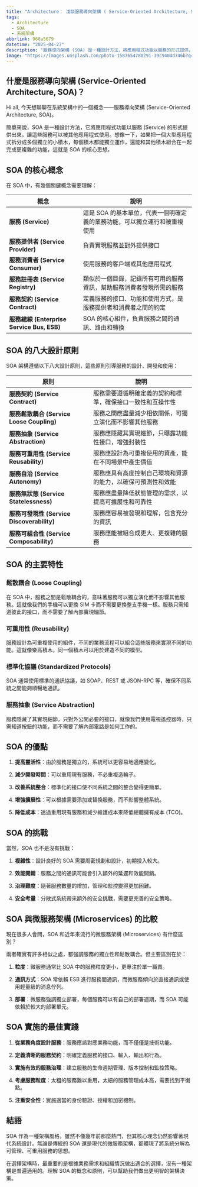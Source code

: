 ```yaml
---
title: "Architecture： 淺談服務導向架構 ( Service-Oriented Architecture, SOA)"
tags:
  - Architecture
  - SOA
  - 系統架構
abbrlink: 968a5679
datetime: "2025-04-27"
description: "服務導向架構 (SOA) 是一種設計方法，將應用程式功能以服務的形式提供，讓這些服務可以被其他應用程式使用。本文介紹 SOA 的核心概念、設計原則、特性、優點和挑戰，以及與微服務架構的比較。"
image: "https://images.unsplash.com/photo-1587654780291-39c9404d746b?q=80&w=1170&auto=format&fit=crop&ixlib=rb-4.1.0&ixid=M3wxMjA3fDB8MHxwaG90by1wYWdlfHx8fGVufDB8fHx8fA%3D%3D"
---
```


## 什麼是服務導向架構 (Service-Oriented Architecture, SOA)？

Hi all, 今天想聊聊在系統架構中的一個概念——服務導向架構 (Service-Oriented Architecture, SOA)。

簡單來說，SOA 是一種設計方法，它將應用程式功能以服務 (Service) 的形式提供出來，讓這些服務可以被其他應用程式使用。想像一下，如果把一個大型應用程式拆分成多個獨立的小積木，每個積木都能獨立運作，還能和其他積木組合在一起完成更複雜的功能，這就是 SOA 的核心思想。

<!--more-->

## SOA 的核心概念

在 SOA 中，有幾個關鍵概念需要理解：

| 概念                                       | 說明                                                                      |
| ------------------------------------------ | ------------------------------------------------------------------------- |
| **服務 (Service)**                         | 這是 SOA 的基本單位，代表一個明確定義的業務功能，可以獨立運行和被重複使用 |
| **服務提供者 (Service Provider)**          | 負責實現服務並對外提供接口                                                |
| **服務消費者 (Service Consumer)**          | 使用服務的客戶端或其他應用程式                                            |
| **服務註冊表 (Service Registry)**          | 類似於一個目錄，記錄所有可用的服務資訊，幫助服務消費者發現所需的服務      |
| **服務契約 (Service Contract)**            | 定義服務的接口、功能和使用方式，是服務提供者和消費者之間的約定            |
| **服務總線 (Enterprise Service Bus, ESB)** | SOA 的核心組件，負責服務之間的通訊、路由和轉換                            |

## SOA 的八大設計原則

SOA 架構遵循以下八大設計原則，這些原則引導服務的設計、開發和使用：

| 原則                                       | 說明                                                         |
| ------------------------------------------ | ------------------------------------------------------------ |
| **服務契約 (Service Contract)**            | 服務需要遵循明確定義的契約和標準，確保接口一致性和互操作性   |
| **服務鬆散耦合 (Service Loose Coupling)**  | 服務之間應盡量減少相依關係，可獨立演化而不影響其他服務       |
| **服務抽象 (Service Abstraction)**         | 服務應隱藏其實現細節，只曝露功能性接口，增強封裝性           |
| **服務可重用性 (Service Reusability)**     | 服務應設計為可重複使用的資產，能在不同場景中產生價值         |
| **服務自治 (Service Autonomy)**            | 服務應具有高度控制自己環境和資源的能力，以確保可預測性和效能 |
| **服務無狀態 (Service Statelessness)**     | 服務應盡量降低狀態管理的需求，以提高可擴展性和可靠性         |
| **服務可發現性 (Service Discoverability)** | 服務應容易被發現和理解，包含充分的資訊                       |
| **服務可組合性 (Service Composability)**   | 服務應能被組合成更大、更複雜的服務                           |

## SOA 的主要特性

### 鬆散耦合 (Loose Coupling)

在 SOA 中，服務之間是鬆散耦合的，意味著服務可以獨立演化而不影響其他服務。這就像我們的手機可以更換 SIM 卡而不需要更換整支手機一樣。服務只需知道彼此的接口，而不需要了解內部實現細節。

### 可重用性 (Reusability)

服務設計為可重複使用的組件，不同的業務流程可以組合這些服務來實現不同的功能。這就像樂高積木，同一個積木可以用於建造不同的模型。

### 標準化協議 (Standardized Protocols)

SOA 通常使用標準的通訊協議，如 SOAP、REST 或 JSON-RPC 等，確保不同系統之間能夠順暢地通訊。

### 服務抽象 (Service Abstraction)

服務隱藏了其實現細節，只對外公開必要的接口，就像我們使用電視遙控器時，只需知道按鈕的功能，而不需要了解內部電路是如何工作的。

## SOA 的優點

1. **提高靈活性**：由於服務是獨立的，系統可以更容易地適應變化。

2. **減少開發時間**：可以重用現有服務，不必重複造輪子。

3. **改善系統整合**：標準化的接口使不同系統之間的整合變得更簡單。

4. **增強擴展性**：可以根據需要添加或替換服務，而不影響整體系統。

5. **降低成本**：透過重用現有服務和減少維護成本來降低總體擁有成本 (TCO)。

## SOA 的挑戰

當然，SOA 也不是沒有挑戰：

1. **複雜性**：設計良好的 SOA 需要周密規劃和設計，初期投入較大。

2. **效能開銷**：服務之間的通訊可能會引入額外的延遲和效能開銷。

3. **治理難度**：隨著服務數量的增加，管理和監控變得更加困難。

4. **安全考量**：分散式系統帶來額外的安全挑戰，需要更完善的安全策略。

## SOA 與微服務架構 (Microservices) 的比較

現在很多人會問，SOA 和近年來流行的微服務架構 (Microservices) 有什麼區別？

兩者確實有許多相似之處，都強調服務的獨立性和鬆散耦合。但主要區別在於：

1. **粒度**：微服務通常比 SOA 中的服務粒度更小，更專注於單一職責。

2. **通訊方式**：SOA 常依賴 ESB 進行服務間通訊，而微服務傾向於直接通訊或使用輕量級的消息佇列。

3. **部署**：微服務強調獨立部署，每個服務可以有自己的部署週期，而 SOA 可能依賴於較大的部署單元。

## SOA 實施的最佳實踐

1. **從業務角度設計服務**：服務應該對應業務功能，而不僅僅是技術功能。

2. **定義清晰的服務契約**：明確定義服務的接口、輸入、輸出和行為。

3. **實施有效的服務治理**：建立服務的生命週期管理、版本控制和監控策略。

4. **考慮服務粒度**：太粗的服務難以重用，太細的服務管理成本高，需要找到平衡點。

5. **注重安全性**：實施適當的身份驗證、授權和加密機制。

## 結語

SOA 作為一種架構風格，雖然不像幾年前那麼熱門，但其核心理念仍然影響著現代系統設計。無論是傳統的 SOA 還是現代的微服務架構，都體現了將系統分解為可管理、可重用服務的思想。

在選擇架構時，最重要的是根據業務需求和組織情況做出適合的選擇，沒有一種架構是普遍適用的。理解 SOA 的概念和原則，可以幫助我們做出更明智的架構決策。

